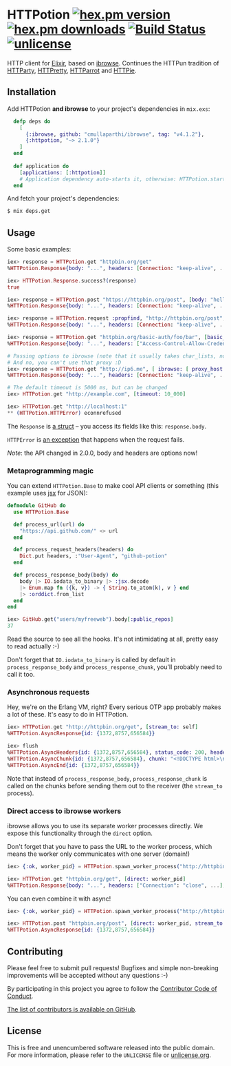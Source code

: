 # HTTPotion [![hex.pm version](https://img.shields.io/hexpm/v/httpotion.svg?style=flat)](https://hex.pm/packages/httpotion) [![hex.pm downloads](https://img.shields.io/hexpm/dt/httpotion.svg?style=flat)](https://hex.pm/packages/httpotion) [![Build Status](https://img.shields.io/travis/myfreeweb/httpotion.svg?style=flat)](https://travis-ci.org/myfreeweb/httpotion) [![unlicense](https://img.shields.io/badge/un-license-green.svg?style=flat)](http://unlicense.org)

HTTP client for [Elixir], based on [ibrowse].
Continues the HTTPun tradition of [HTTParty], [HTTPretty], [HTTParrot] and [HTTPie].

## Installation

Add HTTPotion **and ibrowse** to your project's dependencies in `mix.exs`:

```elixir
  defp deps do
    [
      {:ibrowse, github: "cmullaparthi/ibrowse", tag: "v4.1.2"},
      {:httpotion, "~> 2.1.0"}
    ]
  end
  
  def application do
    [applications: [:httpotion]]
    # Application dependency auto-starts it, otherwise: HTTPotion.start
  end
```

And fetch your project's dependencies:

```bash
$ mix deps.get
```

## Usage

Some basic examples:

```elixir
iex> response = HTTPotion.get "httpbin.org/get"
%HTTPotion.Response{body: "...", headers: [Connection: "keep-alive", ...], status_code: 200}

iex> HTTPotion.Response.success?(response)
true

iex> response = HTTPotion.post "https://httpbin.org/post", [body: "hello=world", headers: ["User-Agent": "My App"]]
%HTTPotion.Response{body: "...", headers: [Connection: "keep-alive", ...], status_code: 200}

iex> response = HTTPotion.request :propfind, "http://httpbin.org/post", [body: "I have no idea what I'm doing"]
%HTTPotion.Response{body: "...", headers: [Connection: "keep-alive", ...], status_code: 405}

iex> response = HTTPotion.get "httpbin.org/basic-auth/foo/bar", [basic_auth: {"foo", "bar"}]
%HTTPotion.Response{body: "...", headers: ["Access-Control-Allow-Credentials": "true", ...], status_code: 200}

# Passing options to ibrowse (note that it usually takes char_lists, not elixir strings)
# And no, you can't use that proxy :D
iex> response = HTTPotion.get "http://ip6.me", [ ibrowse: [ proxy_host: 'fc81:6134:ba6c:8458:c99f:6c01:6472:8f1e', proxy_port: 8118 ] ]
%HTTPotion.Response{body: "...", headers: [Connection: "keep-alive", ...], status_code: 200}

# The default timeout is 5000 ms, but can be changed
iex> HTTPotion.get "http://example.com", [timeout: 10_000]

iex> HTTPotion.get "http://localhost:1"
** (HTTPotion.HTTPError) econnrefused
```

The `Response` is [a struct](http://elixir-lang.org/getting-started/structs.html) – you access its fields like this: `response.body`.

`HTTPError` is [an exception](http://elixir-lang.org/getting-started/try-catch-and-rescue.html) that happens when the request fails.

*Note*: the API changed in 2.0.0, body and headers are options now!

### Metaprogramming magic

You can extend `HTTPotion.Base` to make cool API clients or something (this example uses [jsx] for JSON):

```elixir
defmodule GitHub do
  use HTTPotion.Base

  def process_url(url) do
    "https://api.github.com/" <> url
  end

  def process_request_headers(headers) do
    Dict.put headers, :"User-Agent", "github-potion"
  end

  def process_response_body(body) do
    body |> IO.iodata_to_binary |> :jsx.decode
    |> Enum.map fn ({k, v}) -> { String.to_atom(k), v } end
    |> :orddict.from_list
  end
end
```

```elixir
iex> GitHub.get("users/myfreeweb").body[:public_repos]
37
```

Read the source to see all the hooks.
It's not intimidating at all, pretty easy to read actually :-)

Don't forget that `IO.iodata_to_binary` is called by default in `process_response_body` and `process_response_chunk`, you'll probably need to call it too.

### Asynchronous requests

Hey, we're on the Erlang VM, right?
Every serious OTP app probably makes a lot of these.
It's easy to do in HTTPotion.

```elixir
iex> HTTPotion.get "http://httpbin.org/get", [stream_to: self]
%HTTPotion.AsyncResponse{id: {1372,8757,656584}}

iex> flush
%HTTPotion.AsyncHeaders{id: {1372,8757,656584}, status_code: 200, headers: ["Transfer-Encoding": "chunked", ...]}
%HTTPotion.AsyncChunk{id: {1372,8757,656584}, chunk: "<!DOCTYPE html>\n..."}
%HTTPotion.AsyncEnd{id: {1372,8757,656584}}
```

Note that instead of `process_response_body`, `process_response_chunk` is called on the chunks before sending them out to the receiver (the `stream_to` process).

### Direct access to ibrowse workers

ibrowse allows you to use its separate worker processes directly.
We expose this functionality through the `direct` option.

Don't forget that you have to pass the URL to the worker process, which means the worker only communicates with one server (domain!)

```elixir
iex> {:ok, worker_pid} = HTTPotion.spawn_worker_process("http://httpbin.org")

iex> HTTPotion.get "httpbin.org/get", [direct: worker_pid]
%HTTPotion.Response{body: "...", headers: ["Connection": "close", ...], status_code: 200}
```

You can even combine it with async!

```elixir
iex> {:ok, worker_pid} = HTTPotion.spawn_worker_process("http://httpbin.org")

iex> HTTPotion.post "httpbin.org/post", [direct: worker_pid, stream_to: self, headers: ["User-Agent": "hello it's me"]]
%HTTPotion.AsyncResponse{id: {1372,8757,656584}}
```

[Elixir]: http://elixir-lang.org
[ibrowse]: https://github.com/cmullaparthi/ibrowse
[HTTParty]: https://github.com/jnunemaker/httparty
[HTTPretty]: https://github.com/gabrielfalcao/HTTPretty
[HTTParrot]: https://github.com/edgurgel/httparrot
[HTTPie]: https://github.com/jkbr/httpie
[jsx]: https://github.com/talentdeficit/jsx

## Contributing

Please feel free to submit pull requests!
Bugfixes and simple non-breaking improvements will be accepted without any questions :-)

By participating in this project you agree to follow the [Contributor Code of Conduct](http://contributor-covenant.org/version/1/1/0/).

[The list of contributors is available on GitHub](https://github.com/myfreeweb/httpotion/graphs/contributors).

## License

This is free and unencumbered software released into the public domain.  
For more information, please refer to the `UNLICENSE` file or [unlicense.org](http://unlicense.org).
